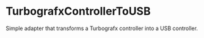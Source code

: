 TurbografxControllerToUSB
=========================

Simple adapter that transforms a Turbografx controller into a USB controller.
